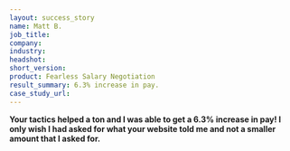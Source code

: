```yaml
---
layout: success_story
name: Matt B.
job_title: 
company: 
industry: 
headshot: 
short_version: 
product: Fearless Salary Negotiation
result_summary: 6.3% increase in pay.
case_study_url: 
---
```


**Your tactics helped a ton and I was able to get a 6.3% increase in pay! I only wish I had asked for what your website told me and not a smaller amount that I asked for.**